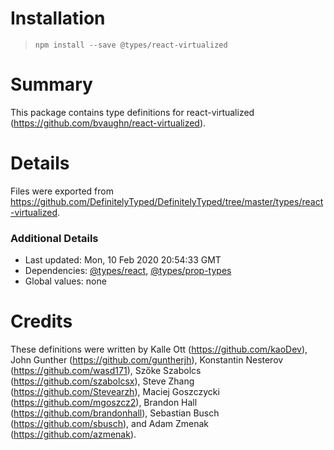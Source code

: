# Installation
> `npm install --save @types/react-virtualized`

# Summary
This package contains type definitions for react-virtualized (https://github.com/bvaughn/react-virtualized).

# Details
Files were exported from https://github.com/DefinitelyTyped/DefinitelyTyped/tree/master/types/react-virtualized.

### Additional Details
 * Last updated: Mon, 10 Feb 2020 20:54:33 GMT
 * Dependencies: [@types/react](https://npmjs.com/package/@types/react), [@types/prop-types](https://npmjs.com/package/@types/prop-types)
 * Global values: none

# Credits
These definitions were written by Kalle Ott (https://github.com/kaoDev), John Gunther (https://github.com/guntherjh), Konstantin Nesterov (https://github.com/wasd171), Szőke Szabolcs (https://github.com/szabolcsx), Steve Zhang (https://github.com/Stevearzh), Maciej Goszczycki (https://github.com/mgoszcz2), Brandon Hall (https://github.com/brandonhall), Sebastian Busch (https://github.com/sbusch), and Adam Zmenak (https://github.com/azmenak).
